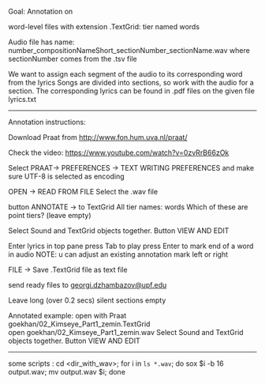 

Goal: Annotation on

word-level
files with extension .TextGrid: tier named words

Audio file has name: 
number_compositionNameShort_sectionNumber_sectionName.wav
where sectionNumber comes from the .tsv file

We want to assign each segment of the audio to its corresponding word from the lyrics
Songs are divided into sections, so work with the audio for a section.
The corresponding lyrics can be found in .pdf files on the given file lyrics.txt    

-------------------------
Annotation instructions:


Download Praat from http://www.fon.hum.uva.nl/praat/

Check the video:
https://www.youtube.com/watch?v=0zvRrB66zOk


Select PRAAT-> PREFERENCES -> TEXT WRITING PREFERENCES and make sure UTF-8 is selected as encoding

OPEN -> READ FROM FILE   Select the .wav file 

button ANNOTATE -> to TextGrid
All tier names: words
Which of these are point tiers? (leave empty)

Select Sound and TextGrid objects together. Button VIEW AND EDIT

Enter lyrics in top pane
press Tab to play 
press Enter to mark end of a word in audio 
NOTE: u can adjust an existing annotation mark left or right

FILE -> Save .TextGrid file as text file

send ready files to  georgi.dzhambazov@upf.edu 

Leave long (over 0.2 secs) silent sections empty

Annotated example: 
open with Praat goekhan/02_Kimseye_Part1_zemin.TextGrid  
open goekhan/02_Kimseye_Part1_zemin.wav 
Select Sound and TextGrid objects together. Button VIEW AND EDIT


--------------
some scripts : 
cd <dir_with_wav>;
for i in `ls *.wav`; do sox  $i -b 16 output.wav; mv output.wav $i; done
